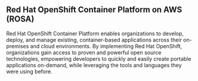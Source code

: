 ## Red Hat OpenShift Container Platform on AWS (ROSA)

Red Hat OpenShift Container Platform enables organizations to develop, deploy, and manage existing, container-based applications across their on-premises and cloud environments. By implementing Red Hat OpenShift, organizations gain access to proven and powerful open source technologies, empowering developers to quickly and easily create portable applications on-demand, while leveraging the tools and languages they were using before.